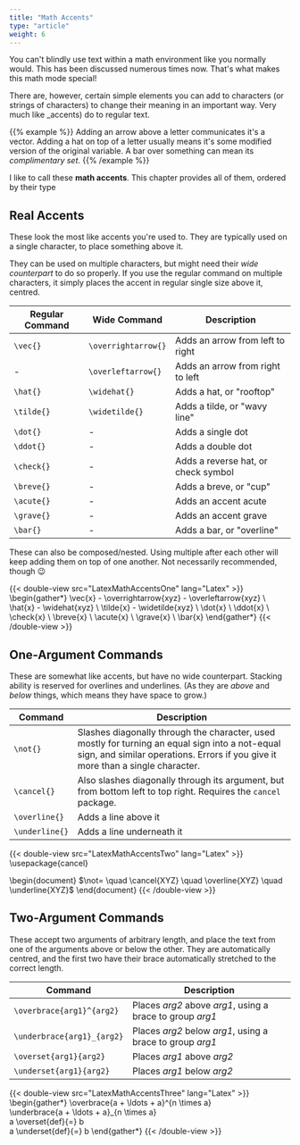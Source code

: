 ```yaml
---
title: "Math Accents"
type: "article"
weight: 6
---
```


You can't blindly use text within a math environment like you normally would. This has been discussed numerous times now. That's what makes this math mode special! 

There are, however, certain simple elements you can add to characters (or strings of characters) to change their meaning in an important way. Very much like _accents) do to regular text. 

{{% example %}}
Adding an arrow above a letter communicates it's a vector. Adding a hat on top of a letter usually means it's some modified version of the original variable. A bar over something can mean its _complimentary set_.
{{% /example %}}

I like to call these **math accents**. This chapter provides all of them, ordered by their type

## Real Accents

These look the most like accents you're used to. They are typically used on a single character, to place something above it. 

They can be used on multiple characters, but might need their _wide counterpart_ to do so properly. If you use the regular command on multiple characters, it simply places the accent in regular single size above it, centred.

| Regular Command   | Wide Command           | Description |
| ----------------- | ---------------------- | ------------------------------------- |
| `\vec{}`        |  `\overrightarrow{}`   | Adds an arrow from left to right |
| \-               |  `\overleftarrow{}`    | Adds an arrow from right to left |
| `\hat{}`         | `\widehat{}`          | Adds a hat, or "rooftop" |
| `\tilde{}`       | `\widetilde{}`        | Adds a tilde, or "wavy line" |
| `\dot{}`         | \-                    |  Adds a single dot |
| `\ddot{}`        | \-                    |  Adds a double dot |
| `\check{}`       | \-                    |  Adds a reverse hat, or check symbol |
| `\breve{}`       | \-                    |  Adds a breve, or "cup" |
| `\acute{}`       | \-                    |  Adds an accent acute |
| `\grave{}`       | \-                    |  Adds an accent grave |
| `\bar{}`         | \-                    |  Adds a bar, or "overline" |

These can also be composed/nested. Using multiple after each other will keep adding them on top of one another. Not necessarily recommended, though 😉

{{< double-view src="LatexMathAccentsOne" lang="Latex" >}}
\begin{gather*}
    \vec{x} - \overrightarrow{xyz} - \overleftarrow{xyz} \\
    \hat{x} - \widehat{xyz} \\
    \tilde{x} - \widetilde{xyz} \\
    \dot{x} \\
    \ddot{x} \\
    \check{x} \\
    \breve{x} \\
    \acute{x} \\
    \grave{x} \\
    \bar{x}
\end{gather*}
{{< /double-view >}}

## One-Argument Commands

These are somewhat like accents, but have no wide counterpart. Stacking ability is reserved for overlines and underlines. (As they are _above_ and _below_ things, which means they have space to grow.)

| Command          |  Description |
| -----------------| --------------- |
| `\not{}`        |  Slashes diagonally through the character, used mostly for turning an equal sign into a not-equal sign, and similar operations. Errors if you give it more than a single character. |
| `\cancel{}`     |  Also slashes diagonally through its argument, but from bottom left to top right. Requires the `cancel` package. |
| `\overline{}`    | Adds a line above it |
| `\underline{}`   | Adds a line underneath it |

{{< double-view src="LatexMathAccentsTwo" lang="Latex" >}}
\usepackage{cancel}

\begin{document}
    $\not=  \quad  \cancel{XYZ}  \quad  \overline{XYZ}  \quad  \underline{XYZ}$
\end{document}
{{< /double-view >}}

## Two-Argument Commands

These accept two arguments of arbitrary length, and place the text from one of the arguments above or below the other. They are automatically centred, and the first two have their brace automatically stretched to the correct length.

| Command                       | Description |
| ----------------------------- | ------------- |
| `\overbrace{arg1}^{arg2}`    | Places *arg2* above *arg1*, using a brace to group *arg1* |
| `\underbrace{arg1}_{arg2}`   | Places *arg2* below *arg1*, using a brace to group *arg1* |
| `\overset{arg1}{arg2}`       | Places *arg1* above *arg2* |
| `\underset{arg1}{arg2}`      | Places *arg1* below *arg2* |

{{< double-view src="LatexMathAccentsThree" lang="Latex" >}}
\begin{gather*}
    \overbrace{a + \ldots + a}^{n \times a} \
    \underbrace{a + \ldots + a}_{n \times a} \
    a \overset{def}{=} b \
    a \underset{def}{=} b
\end{gather*}
{{< /double-view >}}